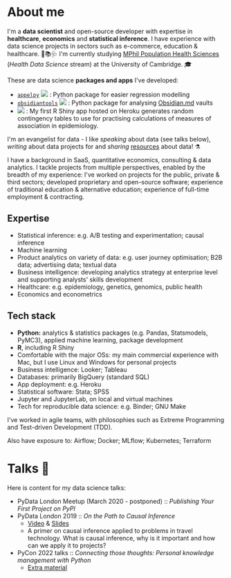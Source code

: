 
# About me
I'm a **data scientist** and open-source developer with expertise in **healthcare**, **economics** and **statistical inference**.  I have experience with data science projects in sectors such as e-commerce, education & healthcare. 👛📚🩺  I'm currently studying [MPhil Population Health Sciences](https://www.phs.masters.cam.ac.uk) (_Health Data Science_ stream) at the University of Cambridge. 🎓

These are data science **packages and apps** I've developed:
- [`appelpy`](https://github.com/mfarragher/appelpy) <img src="https://img.shields.io/github/stars/mfarragher/appelpy.svg?style=flat&color=orange"> : Python package for easier regression modelling
- [`obsidiantools`](https://github.com/mfarragher/obsidiantools) <img src="https://img.shields.io/github/stars/mfarragher/obsidiantools.svg?style=flat&color=orange"> : Python package for analysing [Obsidian.md](https://obsidian.md) vaults
- [![](https://img.shields.io/badge/Shiny-epi_2x2_table_measures-blue?style=flat&labelColor=white&logo=RStudio&logoColor=blue)](https://epi-2x2-table-measures.herokuapp.com) : My first R Shiny app hosted on Heroku generates random contingency tables to use for practising calculations of measures of association in epidemiology.

I'm an evangelist for data - I like *speaking* about data (see talks below), *writing* about data projects for and *sharing* [resources](https://github.com/mfarragher/curated-data-science-resources) about data! ⚗

I have a background in SaaS, quantitative economics, consulting & data analytics. I tackle projects from multiple perspectives, enabled by the breadth of my experience: I've worked on projects for the public, private & third sectors; developed proprietary and open-source software; experience of traditional education & alternative education; experience of full-time employment & contracting.

## Expertise
- Statistical inference: e.g. A/B testing and experimentation; causal inference
- Machine learning
- Product analytics on variety of data: e.g. user journey optimisation; B2B data; advertising data; textual data
- Business intelligence: developing analytics strategy at enterprise level and supporting analysts' skills development
- Healthcare: e.g. epidemiology, genetics, genomics, public health
- Economics and econometrics

## Tech stack
- **Python:** analytics & statistics packages (e.g. Pandas, Statsmodels, PyMC3), applied machine learning, package development
- **R**, including R Shiny
- Comfortable with the major OSs: my main commercial experience with Mac, but I use Linux and Windows for personal projects
- Business intelligence: Looker; Tableau
- Databases: primarily BigQuery (standard SQL)
- App deployment: e.g. Heroku
- Statistical software: Stata; SPSS
- Jupyter and JupyterLab, on local and virtual machines
- Tech for reproducible data science: e.g. Binder; GNU Make

I've worked in agile teams, with philosophies such as Extreme Programming and Test-driven Development (TDD).

Also have exposure to: Airflow; Docker; MLflow; Kubernetes; Terraform

# Talks 🎤
Here is content for my data science talks:
- PyData London Meetup (March 2020 - postponed) :: *Publishing Your First Project on PyPI*
- PyData London 2019 :: *On the Path to Causal Inference*
  - [Video](https://pyvideo.org/pydata-london-2019/on-the-path-to-causal-inference.html) & [Slides](files/PyData%20London%202019%20-%20On%20the%20Path%20to%20Causal%20Inference%20(corrected%20slides).pdf)
  - A primer on causal inference applied to problems in travel technology.  What is causal inference, why is it important and how can we apply it to projects?
- PyCon 2022 talks :: *Connecting those thoughts: Personal knowledge management with Python*
  - [Extra material](https://github.com/mfarragher/mfarragher.github.io/blob/master/files/PyCon%202022%20-%20Connecting%20those%20thoughts%20talk%20material.md)
